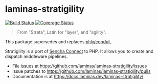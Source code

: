 # laminas-stratigility

[![Build Status](https://github.com/laminas/laminas-stratigility/actions/workflows/continuous-integration.yml/badge.svg)](https://github.com/laminas/laminas-stratigility/actions/workflows/continuous-integration.yml)
[![Coverage Status](https://coveralls.io/repos/github/laminas/laminas-stratigility/badge.svg?branch=master)](https://coveralls.io/github/laminas/laminas-stratigility?branch=master)

> From "Strata", Latin for "layer", and "agility".

This package supersedes and replaces [phly/conduit](https://github.com/phly/conduit).

Stratigility is a port of [Sencha Connect](https://github.com/senchalabs/connect)
to PHP. It allows you to create and dispatch middleware pipelines.

- File issues at https://github.com/laminas/laminas-stratigility/issues
- Issue patches to https://github.com/laminas/laminas-stratigility/pulls
- Documentation is at https://docs.laminas.dev/laminas-stratigility/
